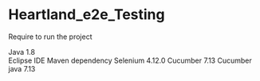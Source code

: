 # Heartland_e2e_Testing

Require to run the project

Java 1.8  
Eclipse IDE
Maven dependency
Selenium 4.12.0
Cucumber 7.13
Cucumber java 7.13

